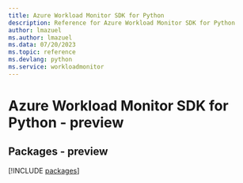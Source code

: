 ```yaml
---
title: Azure Workload Monitor SDK for Python
description: Reference for Azure Workload Monitor SDK for Python
author: lmazuel
ms.author: lmazuel
ms.data: 07/20/2023
ms.topic: reference
ms.devlang: python
ms.service: workloadmonitor
---
```

# Azure Workload Monitor SDK for Python - preview
## Packages - preview
[!INCLUDE [packages](workload-monitor-index.md)]